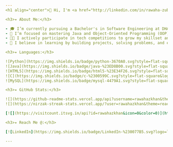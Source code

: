 ```yaml
---
<h1 align="center">👋 Hi, I'm <a href="http://linkedin.com/in/rawaha-zubair-khan-1200b333a" target="_blank">Rawaha Zubair Khan</a></h1>

<h3>✦ About Me:</h3>

- 🎓 I’m currently pursuing a Bachelor's in Software Engineering at DHA Suffa University, Pakistan.  
- 🌱 I’m focused on mastering Java and Object-Oriented Programming (OOP), while also exploring the wider world of software development.  
- 🧑‍🏫 I actively participate in tech competitions to grow my skillset and understanding.  
- 🔭 I believe in learning by building projects, solving problems, and exploring code beyond the classroom.  

<h3>✦ Languages:</h3>

![Python](https://img.shields.io/badge/python-3670A0.svg?style=flat-square&logo=python&logoColor=ffdd54)  
![Java](https://img.shields.io/badge/java-%23ED8B00.svg?style=flat-square&logo=openjdk&logoColor=white)  
![HTML5](https://img.shields.io/badge/html5-%23E34F26.svg?style=flat-square&logo=html5&logoColor=white)  
![C](https://img.shields.io/badge/c-%2300599C.svg?style=flat-square&logo=c&logoColor=white)  
![MySQL](https://img.shields.io/badge/mysql-4479A1.svg?style=flat-square&logo=mysql&logoColor=white)  

<h3>✦ GitHub Stats:</h3>

![](https://github-readme-stats.vercel.app/api?username=rawahazkhan&theme=react&hide_border=false&include_all_commits=true&count_private=false)<br/>  
![](https://nirzak-streak-stats.vercel.app/?user=rawahazkhan&theme=react&hide_border=false)<br/>

[![](https://visitcount.itsvg.in/api?id=rawahazkhan&icon=0&color=0)](https://visitcount.itsvg.in)

<h3>✦ Reach Me @:</h3>

[![LinkedIn](https://img.shields.io/badge/LinkedIn-%230077B5.svg?logo=linkedin&logoColor=white)](http://linkedin.com/in/rawaha-zubair-khan-1200b333a) : http://linkedin.com/in/rawaha-zubair-khan-1200b333a

---
```

